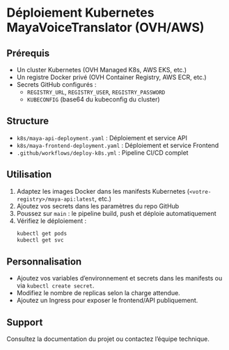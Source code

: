 # Déploiement Kubernetes MayaVoiceTranslator (OVH/AWS)

## Prérequis
- Un cluster Kubernetes (OVH Managed K8s, AWS EKS, etc.)
- Un registre Docker privé (OVH Container Registry, AWS ECR, etc.)
- Secrets GitHub configurés :
  - `REGISTRY_URL`, `REGISTRY_USER`, `REGISTRY_PASSWORD`
  - `KUBECONFIG` (base64 du kubeconfig du cluster)

## Structure
- `k8s/maya-api-deployment.yaml` : Déploiement et service API
- `k8s/maya-frontend-deployment.yaml` : Déploiement et service Frontend
- `.github/workflows/deploy-k8s.yml` : Pipeline CI/CD complet

## Utilisation
1. Adaptez les images Docker dans les manifests Kubernetes (`<votre-registry>/maya-api:latest`, etc.)
2. Ajoutez vos secrets dans les paramètres du repo GitHub
3. Poussez sur `main` : le pipeline build, push et déploie automatiquement
4. Vérifiez le déploiement :
   ```bash
   kubectl get pods
   kubectl get svc
   ```

## Personnalisation
- Ajoutez vos variables d’environnement et secrets dans les manifests ou via `kubectl create secret`.
- Modifiez le nombre de replicas selon la charge attendue.
- Ajoutez un Ingress pour exposer le frontend/API publiquement.

## Support
Consultez la documentation du projet ou contactez l’équipe technique.
